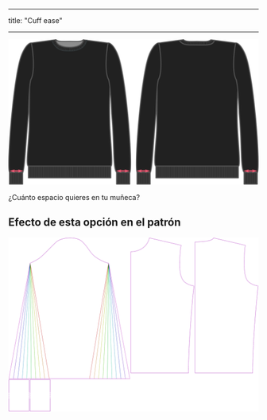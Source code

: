 - - -
title: "Cuff ease"
- - -

![Holgura de muñeca](cuffease.svg)

¿Cuánto espacio quieres en tu muñeca?

## Efecto de esta opción en el patrón

![Esta imagen muestra el efecto de esta opción superponiendo varias variantes que tienen un valor diferente para esta opción](sven_cuffease_sample.svg "Efecto de esta opción en el patrón")

